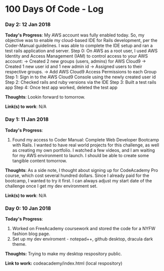 # 100 Days Of Code - Log

### Day 2: 12 Jan 2018

**Today's Progress**: 
My AWS account was fully enabled today. So, my objective was to enable my cloud-based IDE for Rails development, per the Coder-Manual guidelines. I was able to complete the IDE setup and ran a test rails application and server.
Step 0: On AWS as a root user, I used AWS Identity and Access Management (IAM) to control access to your AWS account:
      -> Created 2 new groups (users, admins) for AWS Cloud9
      -> Created 1 new user id and 1 new admin id
      -> Assigned users to their respective groups. 
      -> Add AWS Cloud9 Access Permissions to each Group
Step 1: Sign in to the AWS Cloud9 Console using the newly created user id
Step 2: Checked rails and ruby versions via the IDE
Step 3: Built a test rails app 
Step 4: Once test app worked, deleted the test app

**Thoughts**: Lookin forward to tomorrow.

**Link(s) to work**: N/A

### Day 1: 11 Jan 2018

**Today's Progress**: 
1. Found my access to Coder Manual: Complete Web Developer Bootcamp with Rails. I wanted to have real world projects for this challenge, as well as creating my own portfolio. I watched a few videos, and I am waiting for my AWS environment to launch. I should be able to create some tangible content tomorrow.

**Thoughts**: As a side note, I thought about signing up for CodeAcademy Pro course, which cost several hundred dollars. Since I already paid for the bootcamp, I wanted to try it first. I can always adjust my start date of the challenge once I get my dev environment set.

**Link(s) to work**: N/A

### Day 0: 10 Jan 2018

**Today's Progress**: 
1. Worked on FreeAcademy coursework and stored the code for a NYFW fashion blog page. 
2. Set up my dev enviroment - notepad++, github desktop, dracula dark theme.

**Thoughts:** Trying to make my desktop respository public. 

**Link to work:** codeacademy/index.html (local respository)
